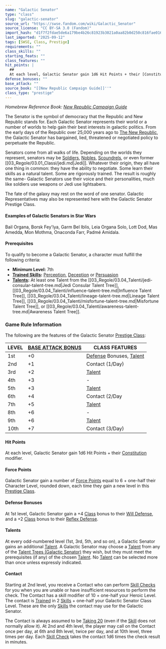 ```yaml
---
name: "Galactic Senator"
type: "class"
slug: "galactic-senator"
source_url: "https://swse.fandom.com/wiki/Galactic_Senator"
source_license: "CC BY-SA 3.0 (Fandom)"
import_hash: "d1f7f2fdae5de6a179be4b26c81923b3021a0aa82b0d250c816fae016d97ddde"
last_imported: "2025-09-12"
tags: [SWSE, Class, Prestige]
requirements: ""
class_skills: ""
starting_feats: ""
class_features: ""
hit_points: |
  ## 
  At each level, Galactic Senator gain 1d6 Hit Points + their [Constitution](https://swse.fandom.com/wiki/Constitution) modifier.
defense_bonuses: ""
base_attack: ""
source_book: "[[New Republic Campaign Guide]]''"
class_type: "prestige"
---
```

*Homebrew Reference Book: [New Republic Campaign Guide](https://swse.fandom.com/wiki/New_Republic_Campaign_Guide)*

The Senator is the symbol of democracy that the Republic and New Republic stands for. Each Galactic Senator represents their world or a number of worlds to help gain their best interests in galactic politics. From the early days of the Republic over 25,000 years ago to [The New Republic](https://swse.fandom.com/wiki/The_New_Republic), the Galactic Senator has bargained, lied, threatened or negotiated policy to perpetuate the Republic.

Senators come from all walks of life. Depending on the worlds they represent, senators may be [Soldiers](https://swse.fandom.com/wiki/Soldiers), [Nobles](https://swse.fandom.com/wiki/Nobles), [Scoundrels](https://swse.fandom.com/wiki/Scoundrels), or even former [[03_Regole/03.01_Classi/jedi.md|Jedi]]. Whatever their origin, they all have one thing in common: they have the ability to negotiate. Some learn their skills as a natural talent. Some are rigorously trained. The result is roughly the same- Galactic Senators use their voice and their personalities, much like soldiers use weapons or Jedi use lightsabers.

The fate of the galaxy may rest on the word of one senator. Galactic Representatives may also be represented here with the Galactic Senator Prestige Class.

#### **Examples of Galactic Senators in Star Wars**
Bail Organa, Borsk Fey'lya, Garm Bel Iblis, Leia Organa Solo, Lott Dod, Mas Amedda, Mon Mothma, Onaconda Farr, Padmé Amidala.
#### **Prerequisites**
To qualify to become a Galactic Senator, a character must fulfill the following criteria:
- **Minimum Level:** 7th
- **[Trained Skills](https://swse.fandom.com/wiki/Trained_Skills):** [Perception](https://swse.fandom.com/wiki/Perception), [Deception](https://swse.fandom.com/wiki/Deception) or [Persuasion](https://swse.fandom.com/wiki/Persuasion)
- **[Talents](https://swse.fandom.com/wiki/Talents):** At least one Talent from the [[03_Regole/03.04_Talenti/jedi-consular-talent-tree.md|Jedi Consular Talent Tree]], [[03_Regole/03.04_Talenti/influence-talent-tree.md|Influence Talent Tree]], [[03_Regole/03.04_Talenti/lineage-talent-tree.md|Lineage Talent Tree]], [[03_Regole/03.04_Talenti/misfortune-talent-tree.md|Misfortune Talent Tree]], or [[03_Regole/03.04_Talenti/awareness-talent-tree.md|Awareness Talent Tree]].
### Game Rule Information
The following are the features of the Galactic Senator [Prestige Class](https://swse.fandom.com/wiki/Prestige_Class):

| LEVEL | [BASE ATTACK BONUS](https://swse.fandom.com/wiki/BASE_ATTACK_BONUS) | CLASS FEATURES |
| --- | --- | --- |
| 1st | <nowiki>+0</nowiki> | [Defense](https://swse.fandom.com/wiki/Defense) Bonuses, [Talent](https://swse.fandom.com/wiki/Talent_Trees_(Galactic_Senator)) |
| 2nd | <nowiki>+1</nowiki> | Contact (1/Day) |
| 3rd | <nowiki>+2</nowiki> | [Talent](https://swse.fandom.com/wiki/Talent_Trees_(Galactic_Senator)) |
| 4th | <nowiki>+3</nowiki> | - |
| 5th | <nowiki>+3</nowiki> | [Talent](https://swse.fandom.com/wiki/Talent_Trees_(Galactic_Senator)) |
| 6th | <nowiki>+4</nowiki> | Contact (2/Day |
| 7th | <nowiki>+5</nowiki> | [Talent](https://swse.fandom.com/wiki/Talent_Trees_(Galactic_Senator)) |
| 8th | <nowiki>+6</nowiki> | - |
| 9th | <nowiki>+6</nowiki> | [Talent](https://swse.fandom.com/wiki/Talent_Trees_(Galactic_Senator)) |
| 10th | <nowiki>+7</nowiki> | Contact (3/Day) |

#### **Hit Points**
At each level, Galactic Senator gain 1d6 Hit Points + their [Constitution](https://swse.fandom.com/wiki/Constitution) modifier.
#### **Force Points**
Galactic Senator gain a number of [Force Points](https://swse.fandom.com/wiki/Force_Points) equal to 6 + one-half their Character Level, rounded down, each time they gain a new level in this [Prestige Class](https://swse.fandom.com/wiki/Prestige_Class).
#### **Defense Bonuses**
At 1st level, Galactic Senator gain a +4 [Class](https://swse.fandom.com/wiki/Class) bonus to their [Will Defense](https://swse.fandom.com/wiki/Will_Defense), and a +2 [Class](https://swse.fandom.com/wiki/Class) bonus to their [Reflex Defense](https://swse.fandom.com/wiki/Reflex_Defense).
#### **Talents**
At every odd-numbered level (1st, 3rd, 5th, and so on), a Galactic Senator gains an additional [Talent](https://swse.fandom.com/wiki/Talent). A Galactic Senator may choose a [Talent](https://swse.fandom.com/wiki/Talent) from any of the [Talent Trees (Galactic Senator)](https://swse.fandom.com/wiki/Talent_Trees_(Galactic_Senator)) they wish, but they must meet the prerequisites (if any) of the chosen [Talent](https://swse.fandom.com/wiki/Talent). No [Talent](https://swse.fandom.com/wiki/Talent) can be selected more than once unless expressly indicated.
#### **Contact**
Starting at 2nd level, you receive a Contact who can perform [Skill Checks](https://swse.fandom.com/wiki/Skill_Checks) for you when you are unable or have insufficient resources to perform the check. The Contact has a skill modifier of 10 + one-half your Heroic Level. The contact is [Trained](https://swse.fandom.com/wiki/Trained) in 2 [Skills](https://swse.fandom.com/wiki/Skills) + one-half your Galactic Senator Class Level. These are the only [Skills](https://swse.fandom.com/wiki/Skills) the contact may use for the Galactic Senator.

The Contact is always assumed to be [Taking 20](https://swse.fandom.com/wiki/Taking_20) (even if the [Skill](https://swse.fandom.com/wiki/Skill) does not normally allow it). At 2nd and 4th level, the player may call on the Contact once per day, at 6th and 8th level, twice per day, and at 10th level, three times per day. Each [Skill Check](https://swse.fandom.com/wiki/Skill_Check) takes the contact 1d6 times the check result in minutes.
